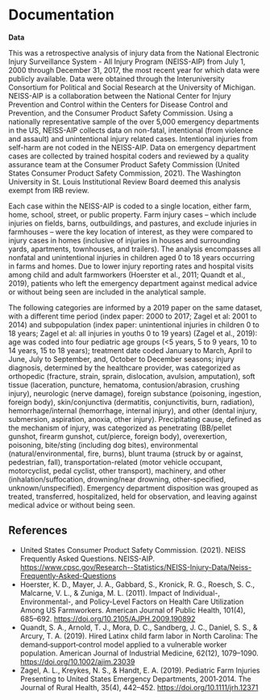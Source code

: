 # Documentation #

**Data** 

This was a retrospective analysis of injury data from the National Electronic Injury Surveillance System - All Injury Program (NEISS-AIP) from July 1, 2000 through December 31, 2017, the most recent year for which data were publicly available. Data were obtained through the Interuniversity Consortium for Political and Social Research at the University of Michigan. NEISS-AIP is a collaboration between the National Center for Injury Prevention and Control within the Centers for Disease Control and Prevention, and the Consumer Product Safety Commission. Using a nationally representative sample of the over 5,000 emergency departments in the US, NEISS-AIP collects data on non-fatal, intentional (from violence and assault) and unintentional injury related cases. Intentional injuries from self-harm are not coded in the NEISS-AIP. Data on emergency department cases are collected by trained hospital coders and reviewed by a quality assurance team at the Consumer Product Safety Commission (United States Consumer Product Safety Commission, 2021). The Washington University in St. Louis Institutional Review Board deemed this analysis exempt from IRB review. 

Each case within the NEISS-AIP is coded to a single location, either farm, home, school, street, or public property. Farm injury cases – which include injuries on fields, barns, outbuildings, and pastures, and exclude injuries in farmhouses – were the key location of interest, as they were compared to injury cases in homes (inclusive of injuries in houses and surrounding yards, apartments, townhouses, and trailers). The analysis encompasses all nonfatal and unintentional injuries in children aged 0 to 18 years occurring in farms and homes. Due to lower injury reporting rates and hospital visits among child and adult farmworkers (Hoerster et al., 2011; Quandt et al., 2019), patients who left the emergency department against medical advice or without being seen are included in the analytical sample.

The following categories are informed by a 2019 paper on the same dataset, with a different time period (index paper: 2000 to 2017; Zagel et al: 2001 to 2014) and subpopulation (index paper: unintentional injuries in children 0 to 18 years; Zagel et al: all injuries in youths 0 to 19 years) (Zagel et al., 2019): age was coded into four pediatric age groups (<5 years, 5 to 9 years, 10 to 14 years, 15 to 18 years); treatment date coded January to March, April to June, July to September, and, October to December seasons; injury diagnosis, determined by the healthcare provider, was categorized as orthopedic (fracture, strain, sprain, dislocation, avulsion, amputation), soft tissue (laceration, puncture, hematoma, contusion/abrasion, crushing injury), neurologic (nerve damage), foreign substance (poisoning, ingestion, foreign body), skin/conjunctiva (dermatitis, conjunctivitis, burn, radiation), hemorrhage/internal (hemorrhage, internal injury), and other (dental injury, submersion, aspiration, anoxia, other injury). Precipitating cause, defined as the mechanism of injury, was categorized as penetrating (BB/pellet gunshot, firearm gunshot, cut/pierce, foreign body), overexertion, poisoning, bite/sting (including dog bites), environmental (natural/environmental, fire, burns), blunt trauma (struck by or against, pedestrian, fall), transportation-related (motor vehicle occupant, motorcyclist, pedal cyclist, other transport), machinery, and other (inhalation/suffocation, drowning/near drowning, other-specified, unknown/unspecified). Emergency department disposition was grouped as treated, transferred, hospitalized, held for observation, and leaving against medical advice or without being seen.

## References ##
- United States Consumer Product Safety Commission. (2021). NEISS Frequently Asked Questions. NEISS-AIP. https://www.cpsc.gov/Research--Statistics/NEISS-Injury-Data/Neiss-Frequently-Asked-Questions
- Hoerster, K. D., Mayer, J. A., Gabbard, S., Kronick, R. G., Roesch, S. C., Malcarne, V. L., & Zuniga, M. L. (2011). Impact of Individual-, Environmental-, and Policy-Level Factors on Health Care Utilization Among US Farmworkers. American Journal of Public Health, 101(4), 685–692. https://doi.org/10.2105/AJPH.2009.190892
- Quandt, S. A., Arnold, T. J., Mora, D. C., Sandberg, J. C., Daniel, S. S., & Arcury, T. A. (2019). Hired Latinx child farm labor in North Carolina: The demand‐support‐control model applied to a vulnerable worker population. American Journal of Industrial Medicine, 62(12), 1079–1090. https://doi.org/10.1002/ajim.23039
- Zagel, A. L., Kreykes, N. S., & Handt, E. A. (2019). Pediatric Farm Injuries Presenting to United States Emergency Departments, 2001‐2014. The Journal of Rural Health, 35(4), 442–452. https://doi.org/10.1111/jrh.12371


